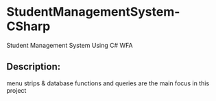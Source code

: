 # StudentManagementSystem-CSharp
 Student Management System Using C# WFA

## Description:
menu strips & database functions and queries are the main focus in this project
